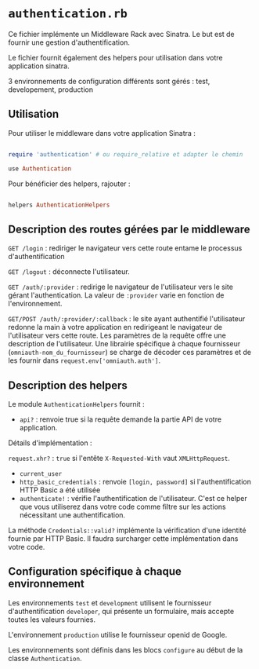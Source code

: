 `authentication.rb`
===================

Ce fichier implémente un Middleware Rack avec Sinatra.
Le but est de fournir une gestion d'authentification.

Le fichier fournit également des helpers pour utilisation dans votre application
sinatra.

3 environnements de configuration différents sont gérés : test, developement,
  production

## Utilisation

Pour utiliser le middleware dans votre application Sinatra :

```ruby

require 'authentication' # ou require_relative et adapter le chemin

use Authentication
```

Pour bénéficier des helpers, rajouter :

```ruby

helpers AuthenticationHelpers
```

## Description des routes gérées par le middleware

`GET /login` : rediriger le navigateur vers cette route entame le processus
d'authentification

`GET /logout` : déconnecte l'utilisateur.

`GET /auth/:provider` : redirige le navigateur de l'utilisateur vers le site
gérant l'authentication. La valeur de `:provider` varie en fonction de
l'environnement.

`GET/POST /auth/:provider/:callback` : le site ayant authentifié l'utilisateur
redonne la main à votre application en redirigeant le navigateur de
l'utilisateur vers cette route. Les paramètres de la requête offre une
description de l'utilisateur. Une librairie spécifique à chaque fournisseur
(`omniauth-nom_du_fournisseur`) se charge de décoder ces paramètres et de les
fournir dans `request.env['omniauth.auth']`.

## Description des helpers

Le module `AuthenticationHelpers` fournit :

* `api?` : renvoie true si la requête demande la partie API de votre
application. 

Détails d'implémentation :

`request.xhr?` : `true` si l'entête `X-Requested-With` vaut `XMLHttpRequest`.

* `current_user`
* `http_basic_credentials` : renvoie `[login, password]` si l'authentification
HTTP Basic a été utilisée
* `authenticate!` : vérifie l'authentification de l'utilisateur. C'est ce helper
que vous utiliserez dans votre code comme filtre sur les actions nécessitant une
authentification. 

La méthode `Credentials::valid?` implémente la vérification d'une identité
fournie par HTTP Basic. Il faudra surcharger cette implémentation dans votre
code.

## Configuration spécifique à chaque environnement

Les environnements `test` et `development` utilisent le fournisseur
d'authentification `developer`, qui présente un formulaire, mais accepte toutes
les valeurs fournies.

L'environnement `production` utilise le fournisseur openid de Google.

Les environnements sont définis dans les blocs `configure` au début de la classe
`Authentication`.

